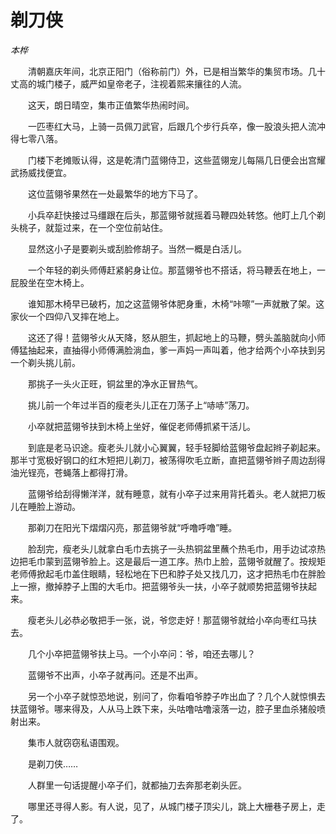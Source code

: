 # 剃刀侠

*本桦*

　　清朝嘉庆年间，北京正阳门（俗称前门）外，已是相当繁华的集贸市场。几十丈高的城门楼子，威严如皇帝老子，注视着熙来攘往的人流。

　　这天，朗日晴空，集市正值繁华热闹时间。

　　一匹枣红大马，上骑一员佩刀武官，后跟几个步行兵卒，像一股浪头把人流冲得七零八落。

　　门楼下老摊贩认得，这是乾清门蓝翎侍卫，这些蓝翎宠儿每隔几日便会出宫耀武扬威找便宜。

　　这位蓝翎爷果然在一处最繁华的地方下马了。

　　小兵卒赶快接过马缰跟在后头，那蓝翎爷就摇着马鞭四处转悠。他盯上几个剃头桃子，就踅过来，在一个空位前站住。

　　显然这小子是要剃头或刮脸修胡子。当然一概是白活儿。

　　一个年轻的剃头师傅赶紧躬身让位。那蓝翎爷也不搭话，将马鞭丢在地上，一屁股坐在空木椅上。

　　谁知那木椅早已破朽，加之这蓝翎爷体肥身重，木椅“咔嚓”一声就散了架。这家伙一个四仰八叉摔在地上。

　　这还了得！蓝翎爷火从天降，怒从胆生，抓起地上的马鞭，劈头盖脑就向小师傅猛抽起来，直抽得小师傅满脸淌血，爹一声妈一声叫着，他才给两个小卒扶到另一个剃头挑儿前。

　　那挑子一头火正旺，铜盆里的净水正冒热气。

　　挑儿前一个年过半百的瘦老头儿正在刀荡子上“哧哧”荡刀。

　　小卒就把蓝翎爷扶到木椅上坐好，催促老师傅抓紧干活儿。

　　到底是老马识途。瘦老头儿就小心翼翼，轻手轻脚给蓝翎爷盘起辫子剃起来。那半寸宽极好钢口的红木短把儿剃刀，被荡得吹毛立断，直把蓝翎爷辫子周边刮得油光锃亮，苍蝇落上都得打滑。

　　蓝翎爷给刮得懒洋洋，就有睡意，就有小卒子过来用背托着头。老人就把刀板儿在睡脸上游动。

　　那剃刀在阳光下熠熠闪亮，那蓝翎爷就“呼噜呼噜”睡。

　　脸刮完，瘦老头儿就拿白毛巾去挑子一头热铜盆里蘸个热毛巾，用手边试凉热边把毛巾蒙到蓝翎爷脸上。这是最后一道工序。热巾上脸，蓝翎爷就醒了。按规矩老师傅掀起毛巾盖住眼睛，轻松地在下巴和脖子处又找几刀，这才把热毛巾在胖脸上一擦，撤掉脖子上围的大毛巾。把蓝翎爷头一扶，小卒子就顺势把蓝翎爷扶起来。

　　瘦老头儿必恭必敬把手一张，说，爷您走好！那蓝翎爷就给小卒向枣红马扶去。

　　几个小卒把蓝翎爷扶上马。一个小卒问：爷，咱还去哪儿？

　　蓝翎爷不出声，小卒子就再问。还是不出声。

　　另一个小卒子就惊恐地说，别问了，你看咱爷脖子咋出血了？几个人就惊惧去扶蓝翎爷。哪来得及，人从马上跌下来，头咕噜咕噜滚落一边，腔子里血杀猪般喷射出来。

　　集市人就窃窃私语围观。

　　是剃刀侠……

　　人群里一句话提醒小卒子们，就都抽刀去奔那老剃头匠。

　　哪里还寻得人影。有人说，见了，从城门楼子顶尖儿，跳上大栅巷子房上，走了。